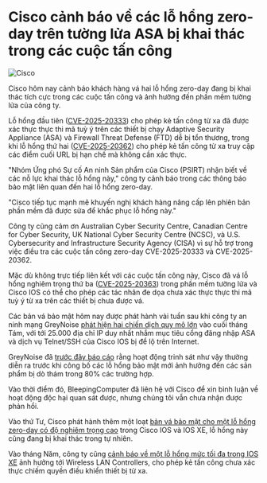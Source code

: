 # Cisco cảnh báo về các lỗ hổng zero-day trên tường lửa ASA bị khai thác trong các cuộc tấn công

![Cisco](https://www.bleepstatic.com/content/hl-images/2025/03/04/Cisco-headpic.jpg)

Cisco hôm nay cảnh báo khách hàng vá hai lỗ hổng zero-day đang bị khai thác tích cực trong các cuộc tấn công và ảnh hưởng đến phần mềm tường lửa của công ty.

Lỗ hổng đầu tiên ([CVE-2025-20333](https://sec.cloudapps.cisco.com/security/center/content/CiscoSecurityAdvisory/cisco-sa-asaftd-webvpn-z5xP8EUB)) cho phép kẻ tấn công từ xa đã được xác thực thực thi mã tuỳ ý trên các thiết bị chạy Adaptive Security Appliance (ASA) và Firewall Threat Defense (FTD) dễ bị tổn thương, trong khi lỗ hổng thứ hai ([CVE-2025-20362](https://sec.cloudapps.cisco.com/security/center/content/CiscoSecurityAdvisory/cisco-sa-asaftd-webvpn-YROOTUW)) cho phép kẻ tấn công từ xa truy cập các điểm cuối URL bị hạn chế mà không cần xác thực.

"Nhóm Ứng phó Sự cố An ninh Sản phẩm của Cisco (PSIRT) nhận biết về các nỗ lực khai thác lỗ hổng này," công ty cảnh báo trong các thông báo bảo mật liên quan đến hai lỗ hổng zero-day.

"Cisco tiếp tục mạnh mẽ khuyến nghị khách hàng nâng cấp lên phiên bản phần mềm đã được sửa để khắc phục lỗ hổng này."

Công ty cũng cảm ơn Australian Cyber Security Centre, Canadian Centre for Cyber Security, UK National Cyber Security Centre (NCSC), và U.S. Cybersecurity and Infrastructure Security Agency (CISA) vì sự hỗ trợ trong việc điều tra các cuộc tấn công zero-day CVE-2025-20333 và CVE-2025-20362.

Mặc dù không trực tiếp liên kết với các cuộc tấn công này, Cisco đã vá lỗ hổng nghiêm trọng thứ ba ([CVE-2025-20363](https://sec.cloudapps.cisco.com/security/center/content/CiscoSecurityAdvisory/cisco-sa-http-code-exec-WmfP3h3O)) trong phần mềm tường lửa và Cisco IOS có thể cho phép các tác nhân đe dọa chưa xác thực thực thi mã tuỳ ý từ xa trên các thiết bị chưa được vá.

Các bản vá bảo mật hôm nay được phát hành vài tuần sau khi công ty an ninh mạng GreyNoise [phát hiện hai chiến dịch quy mô lớn](https://www.bleepingcomputer.com/news/security/surge-in-networks-scans-targeting-cisco-asa-devices-raise-concerns/) vào cuối tháng Tám, với tới 25.000 địa chỉ IP duy nhất nhắm mục tiêu cổng đăng nhập ASA và dịch vụ Telnet/SSH của Cisco IOS bị để lộ trên Internet.

GreyNoise đã [trước đây báo cáo](https://www.bleepingcomputer.com/news/security/spikes-in-malicious-activity-precede-new-cves-in-80-percent-of-cases/) rằng hoạt động trinh sát như vậy thường diễn ra trước khi công bố các lỗ hổng bảo mật mới ảnh hưởng đến các sản phẩm bị dò thám trong 80% các trường hợp.

Vào thời điểm đó, BleepingComputer đã liên hệ với Cisco để xin bình luận về hoạt động độc hại quan sát được, nhưng chúng tôi vẫn chưa nhận được phản hồi.

Vào thứ Tư, Cisco phát hành thêm một loạt [bản vá bảo mật cho một lỗ hổng zero-day có độ nghiêm trọng cao](https://www.bleepingcomputer.com/news/security/cisco-warns-of-ios-zero-day-vulnerability-exploited-in-attacks/) trong Cisco IOS và IOS XE, lỗ hổng này cũng đang bị khai thác trong tự nhiên.

Vào tháng Năm, công ty cũng [cảnh báo về một lỗ hổng mức tối đa trong IOS XE](https://www.bleepingcomputer.com/news/security/cisco-fixes-max-severity-ios-xe-flaw-letting-attackers-hijack-devices/) ảnh hưởng tới Wireless LAN Controllers, cho phép kẻ tấn công chưa xác thực chiếm quyền điều khiển thiết bị từ xa.
